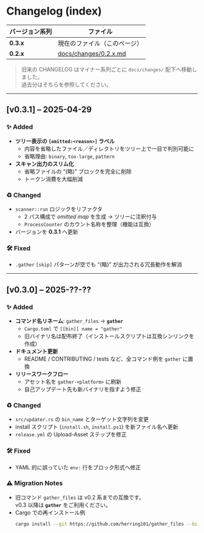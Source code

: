 # Changelog (index)

| バージョン系列 | ファイル                                         |
| -------------- | ------------------------------------------------ |
| **0.3.x**      | 現在のファイル（このページ）                     |
| **0.2.x**      | [docs/changes/0.2.x.md](./docs/changes/0.2.x.md) |

> 旧来の CHANGELOG はマイナー系列ごとに `docs/changes/` 配下へ移動しました。  
> 過去分はそちらを参照してください。

---

## [v0.3.1] – 2025-04-29

### ✨ Added

- **ツリー表示の `[omitted:<reason>]` ラベル**
  - 内容を省略したファイル／ディレクトリをツリー上で一目で判別可能に
  - 省略理由: `binary`, `too-large`, `pattern`
- **スキャン出力のスリム化**
  - 省略ファイルの “(略)” ブロックを完全に削除
  - トークン消費を大幅削減

### ♻️ Changed

- `scanner::run` ロジックをリファクタ
  - 2 パス構成で _omitted map_ を生成 → ツリーに注釈付与
  - `ProcessCounter` のカウント名称を整理（機能は互換）
- バージョンを **0.3.1** へ更新

### 🛠 Fixed

- `.gather` `[skip]` パターンが空でも “(略)” が出力される冗長動作を解消

---

## [v0.3.0] – 2025-??-??

### ✨ Added

- **コマンド名リネーム**: `gather_files` → **`gather`**
  - `Cargo.toml` で `[[bin]] name = "gather"`
  - 旧バイナリ名は配布終了（インストールスクリプトは互換シンリンクを作成）
- **ドキュメント更新**
  - README / CONTRIBUTING / tests など、全コマンド例を `gather` に置換
- **リリースワークフロー**
  - アセット名を `gather-<platform>` に刷新
  - 自己アップデート先も新バイナリを指すよう修正

### ♻️ Changed

- `src/updater.rs` の `bin_name` とターゲット文字列を変更
- install スクリプト (`install.sh`, `install.ps1`) を新ファイル名へ更新
- `release.yml` の Upload-Asset ステップを修正

### 🛠 Fixed

- YAML 的に誤っていた `env:` 行をブロック形式へ修正

### ⚠️ Migration Notes

- 旧コマンド `gather_files` は v0.2 系までの互換です。  
  v0.3 以降は **`gather`** をご利用ください。
- Cargo での再インストール例
  ```bash
  cargo install --git https://github.com/herring101/gather_files --bin gather --force
  ```
